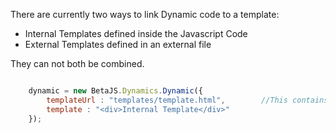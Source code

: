 
There are currently two ways to link Dynamic code to a template:
- Internal Templates defined inside the Javascript Code
- External Templates defined in an external file

They can not both be combined.

```js

	dynamic = new BetaJS.Dynamics.Dynamic({
		templateUrl : "templates/template.html", 		//This contains the relative file path to an external template
		template : "<div>Internal Template</div>"
	});

```
